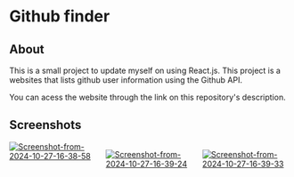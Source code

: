 # Github finder

## About
This is a small project to update myself on using React.js. This project is a websites that lists github user information using the Github API.

You can acess the website through the link on this repository's description.

## Screenshots

<div style="display: flex; gap: 16px">
    <a href="https://ibb.co/FH6DTtc"><img src="https://i.ibb.co/FH6DTtc/Screenshot-from-2024-10-27-16-38-58.png" alt="Screenshot-from-2024-10-27-16-38-58" border="0"></a> 

  <a href="https://ibb.co/2P6Pz3N"><img src="https://i.ibb.co/2P6Pz3N/Screenshot-from-2024-10-27-16-39-24.png" alt="Screenshot-from-2024-10-27-16-39-24" border="0"></a> 

  <a href="https://ibb.co/6gNz0tw"><img src="https://i.ibb.co/6gNz0tw/Screenshot-from-2024-10-27-16-39-33.png" alt="Screenshot-from-2024-10-27-16-39-33" border="0"></a>
</div>



